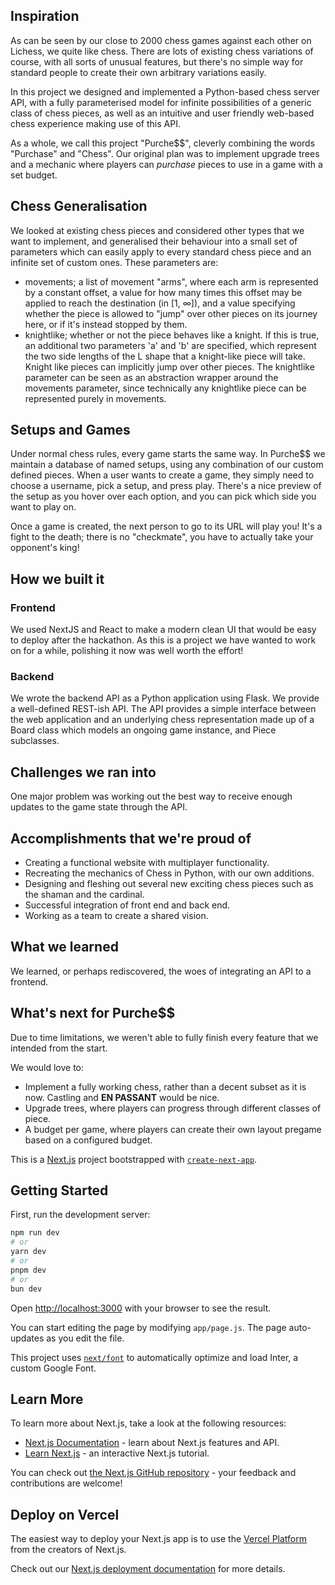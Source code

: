 ## Inspiration

As can be seen by our close to 2000 chess games against each other on Lichess, we quite like chess. There are lots of existing chess variations of course, with all sorts of unusual features, but there's no simple way for standard people to create their own arbitrary variations easily.

In this project we designed and implemented a Python-based chess server API, with a fully parameterised model for infinite possibilities of a generic class of chess pieces, as well as an intuitive and user friendly web-based chess experience making use of this API.

As a whole, we call this project "Purche$$", cleverly combining the words "Purchase" and "Chess". Our original plan was to implement upgrade trees and a mechanic where players can _purchase_ pieces to use in a game with a set budget.

## Chess Generalisation

We looked at existing chess pieces and considered other types that we want to implement, and generalised their behaviour into a small set of parameters which can easily apply to every standard chess piece and an infinite set of custom ones. These parameters are:

 - movements; a list of movement "arms", where each arm is represented by a constant offset, a value for how many times this offset may be applied to reach the destination (in [1, ∞]), and a value specifying whether the piece is allowed to "jump" over other pieces on its journey here, or if it's instead stopped by them.
 - knightlike; whether or not the piece behaves like a knight. If this is true, an additional two parameters 'a' and 'b' are specified, which represent the two side lengths of the L shape that a knight-like piece will take. Knight like pieces can implicitly jump over other pieces. The knightlike parameter can be seen as an abstraction wrapper around the movements parameter, since technically any knightlike piece can be represented purely in movements.

## Setups and Games

Under normal chess rules, every game starts the same way. In Purche$$ we maintain a database of named setups, using any combination of our custom defined pieces. When a user wants to create a game, they simply need to choose a username, pick a setup, and press play. There's a nice preview of the setup as you hover over each option, and you can pick which side you want to play on.

Once a game is created, the next person to go to its URL will play you! It's a fight to the death; there is no "checkmate", you have to actually take your opponent's king!

## How we built it

### Frontend

We used NextJS and React to make a modern clean UI that would be easy to deploy after the hackathon. As this is a project we have wanted to work on for a while, polishing it now was well worth the effort!

### Backend

We wrote the backend API as a Python application using Flask. We provide a well-defined REST-ish API.
The API provides a simple interface between the web application and an underlying chess representation made up of a Board class which models an ongoing game instance, and Piece subclasses.

## Challenges we ran into

One major problem was working out the best way to receive enough updates to the game state through the API. 

## Accomplishments that we're proud of

- Creating a functional website with multiplayer functionality.
- Recreating the mechanics of Chess in Python, with our own additions.
- Designing and fleshing out several new exciting chess pieces such as the shaman and the cardinal.
- Successful integration of front end and back end.
- Working as a team to create a shared vision.

## What we learned

We learned, or perhaps rediscovered, the woes of integrating an API to a frontend.

## What's next for Purche$$

Due to time limitations, we weren't able to fully finish every feature that we intended from the start.

We would love to:
 - Implement a fully working chess, rather than a decent subset as it is now. Castling and **EN PASSANT** would be nice.
 - Upgrade trees, where players can progress through different classes of piece.
 - A budget per game, where players can create their own layout pregame based on a configured budget.

This is a [Next.js](https://nextjs.org/) project bootstrapped with [`create-next-app`](https://github.com/vercel/next.js/tree/canary/packages/create-next-app).

## Getting Started

First, run the development server:

```bash
npm run dev
# or
yarn dev
# or
pnpm dev
# or
bun dev
```

Open [http://localhost:3000](http://localhost:3000) with your browser to see the result.

You can start editing the page by modifying `app/page.js`. The page auto-updates as you edit the file.

This project uses [`next/font`](https://nextjs.org/docs/basic-features/font-optimization) to automatically optimize and load Inter, a custom Google Font.

## Learn More

To learn more about Next.js, take a look at the following resources:

- [Next.js Documentation](https://nextjs.org/docs) - learn about Next.js features and API.
- [Learn Next.js](https://nextjs.org/learn) - an interactive Next.js tutorial.

You can check out [the Next.js GitHub repository](https://github.com/vercel/next.js/) - your feedback and contributions are welcome!

## Deploy on Vercel

The easiest way to deploy your Next.js app is to use the [Vercel Platform](https://vercel.com/new?utm_medium=default-template&filter=next.js&utm_source=create-next-app&utm_campaign=create-next-app-readme) from the creators of Next.js.

Check out our [Next.js deployment documentation](https://nextjs.org/docs/deployment) for more details.
